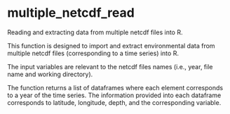 # multiple_netcdf_read
Reading and extracting data from multiple netcdf files into R.

This function is designed to import and extract environmental data from multiple netcdf files (corresponding to a time series) into R.

The input variables are relevant to the netcdf files names (i.e., year, file name and working directory).

The function returns a list of dataframes where each element corresponds to a year of the time series. The information provided into each dataframe corresponds to latitude, longitude, depth, and the corresponding variable.
